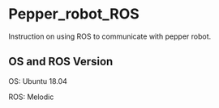 # Pepper_robot_ROS
Instruction on using ROS to communicate with pepper robot.
## OS and ROS Version
OS: Ubuntu 18.04

ROS: Melodic
